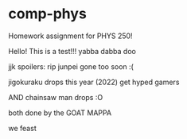 # comp-phys
Homework assignment for PHYS 250!

Hello! This is a test!!! yabba dabba doo

jjk spoilers: rip junpei gone too soon :(


jigokuraku drops this year (2022) get hyped gamers

AND chainsaw man drops :O

both done by the GOAT MAPPA

we feast
